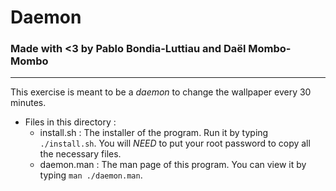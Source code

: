 # Daemon
### Made with <3 by Pablo Bondia-Luttiau and Daël Mombo-Mombo
--------
This exercise is meant to be a _daemon_ to change the wallpaper every 30 minutes.

- Files in this directory :
	- install.sh  : The installer of the program. Run it by typing ``./install.sh``. You will *NEED* to put your root password to copy all the necessary files.
	- daemon.man : The man page of this program. You can view it by typing ``man ./daemon.man``.